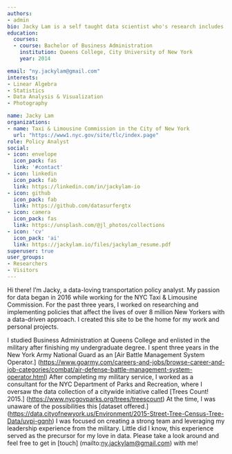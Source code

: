 ```yaml
---
authors:
- admin
bio: Jacky Lam is a self taught data scientist who's research includes big data analysis on NYC's vast transportation networks.
education:
  courses:
  - course: Bachelor of Business Administration
    institution: Queens College, City University of New York
    year: 2014

email: "ny.jackylam@gmail.com"
interests:
- Linear Algebra
- Statistics
- Data Analysis & Visualization
- Photography

name: Jacky Lam
organizations:
- name: Taxi & Limousine Commission in the City of New York
  url: "https://www1.nyc.gov/site/tlc/index.page"
role: Policy Analyst
social:
- icon: envelope
  icon_pack: fas
  link: '#contact'
- icon: linkedin
  icon_pack: fab
  link: https://linkedin.com/in/jackylam-io
- icon: github
  icon_pack: fab
  link: https://github.com/datasurfergtx
- icon: camera
  icon_pack: fas
  link: https://unsplash.com/@jl_photos/collections
- icon: 'cv'
  icon_pack: 'ai'
  link: https://jackylam.io/files/jackylam_resume.pdf
superuser: true
user_groups:
- Researchers
- Visitors
---
```


Hi there! I’m Jacky, a data-loving transportation policy analyst. My passion for data began in 2016 while working for the NYC Taxi & Limousine Commission. For the past three years, I worked on researching and implementing policies that affect the lives of over 8 million New Yorkers with a data-driven approach. I created this site to be the home for my work and personal projects.

I studied Business Administration at Queens College and enlisted in the military after finishing my undergraduate degree. I spent three years in the New York Army National Guard as an [Air Battle Management System Operator.] (https://www.goarmy.com/careers-and-jobs/browse-career-and-job-categories/combat/air-defense-battle-management-system-operator.html) After completing my military service, I worked as a consultant for the NYC Department of Parks and Recreation, where I oversaw the data collection of a citywide initiative called [Trees Count! 2015.] (https://www.nycgovparks.org/trees/treescount) At the time, I was unaware of the possibilities this [dataset offered.] (https://data.cityofnewyork.us/Environment/2015-Street-Tree-Census-Tree-Data/uvpi-gqnh) I was focused on creating a strong team and leveraging my leadership experience from the military. Little did I know, this experience served as the precursor for my love in data. Please take a look around and feel free to get in [touch] (mailto:ny.jackylam@gmail.com) with me!

